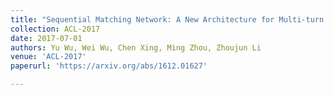 ```yaml
---
title: "Sequential Matching Network: A New Architecture for Multi-turn Response Selection in Retrieval-based Chatbots."
collection: ACL-2017
date: 2017-07-01
authors: Yu Wu, Wei Wu, Chen Xing, Ming Zhou, Zhoujun Li
venue: 'ACL-2017'
paperurl: 'https://arxiv.org/abs/1612.01627'

---
```


